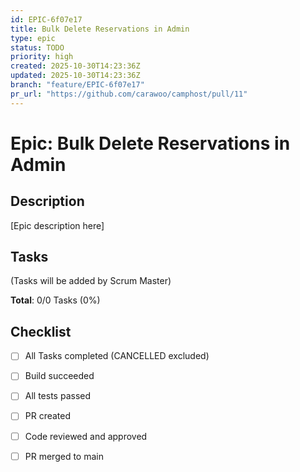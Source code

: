 ```yaml
---
id: EPIC-6f07e17
title: Bulk Delete Reservations in Admin
type: epic
status: TODO
priority: high
created: 2025-10-30T14:23:36Z
updated: 2025-10-30T14:23:36Z
branch: "feature/EPIC-6f07e17"
pr_url: "https://github.com/carawoo/camphost/pull/11"
---
```


# Epic: Bulk Delete Reservations in Admin

## Description

[Epic description here]

## Tasks

(Tasks will be added by Scrum Master)

**Total**: 0/0 Tasks (0%)

## Checklist

- [ ] All Tasks completed (CANCELLED excluded)
- [ ] Build succeeded
- [ ] All tests passed
- [ ] PR created
- [ ] Code reviewed and approved
- [ ] PR merged to main

